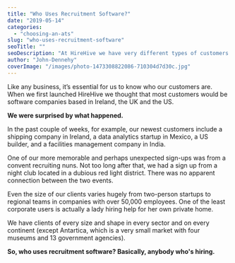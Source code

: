 ```yaml
---
title: "Who Uses Recruitment Software?"
date: "2019-05-14"
categories:
  - "choosing-an-ats"
slug: "who-uses-recruitment-software"
seoTitle: ""
seoDescription: "At HireHive we have very different types of customers. If you think that only big companies use an ATS, find out about our most unexpected sign-ups."
author: "John-Dennehy"
coverImage: "/images/photo-1473308822086-710304d7d30c.jpg"
---
```


Like any business, it’s essential for us to know who our customers are. When we first launched HireHive we thought that most customers would be software companies based in Ireland, the UK and the US.

**We were surprised by what happened.**

In the past couple of weeks, for example, our newest customers include a shipping company in Ireland, a data analytics startup in Mexico, a US builder, and a facilities management company in India.

One of our more memorable and perhaps unexpected sign-ups was from a convent recruiting nuns. Not too long after that, we had a sign up from a night club located in a dubious red light district. There was no apparent connection between the two events.

Even the size of our clients varies hugely from two-person startups to regional teams in companies with over 50,000 employees. One of the least corporate users is actually a lady hiring help for her own private home.

We have clients of every size and shape in every sector and on every continent (except Antartica, which is a very small market with four museums and 13 government agencies).

**So, who uses recruitment software? Basically, anybody who's hiring.**
